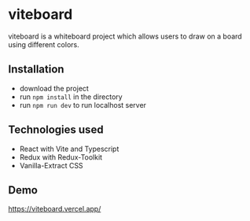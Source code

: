 # viteboard

viteboard is a whiteboard project which allows users to draw on a board using different colors.

## Installation

- download the project
- run `npm install` in the directory
- run `npm run dev` to run localhost server

## Technologies used

- React with Vite and Typescript
- Redux with Redux-Toolkit
- Vanilla-Extract CSS

## Demo

https://viteboard.vercel.app/
